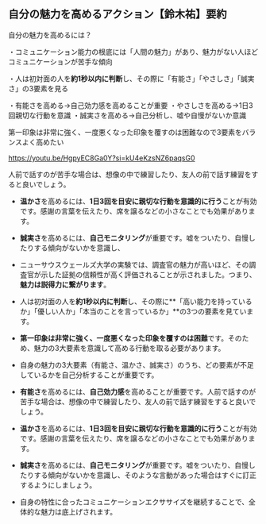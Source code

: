 
## 自分の魅力を高めるアクション【鈴木祐】要約

自分の魅力を高めるには？

・コミュニケーション能力の根底には「人間の魅力」があり、魅力がない人ほどコミュニケーションが苦手な傾向

・人は初対面の人を**約1秒以内に判断**し、その際に「有能さ」「やさしさ」「誠実さ」の3要素を見る

・有能さを高める→自己効力感を高めることが重要
・やさしさを高める→1日3回親切な行動を意識
・誠実さを高める→自己分析し、嘘や自慢がないか意識

第一印象は非常に強く、一度悪くなった印象を覆すのは困難なので3要素をバランスよく高めたい

https://youtu.be/HgpyEC8Ga0Y?si=kU4eKzsNZ6paqsG0



人前で話すのが苦手な場合は、想像の中で練習したり、友人の前で話す練習をすると良いでしょう。
- **温かさ**を高めるには、**1日3回を目安に親切な行動を意識的に行う**ことが有効です。感謝の言葉を伝えたり、席を譲るなどの小さなことでも効果があります。
- **誠実さ**を高めるには、**自己モニタリング**が重要です。嘘をついたり、自慢したりする傾向がないかを意識し、



- ニューサウスウェールズ大学の実験では、調査官の魅力が高いほど、その調査官が示した証拠の信頼性が高く評価されることが示されました。つまり、**魅力は説得力に繋がります**。
- 人は初対面の人を**約1秒以内に判断**し、その際に**「高い能力を持っているか」「優しい人か」「本当のことを言っているか」**の3つの要素を見ています。
- **第一印象は非常に強く、一度悪くなった印象を覆すのは困難**です。そのため、魅力の3大要素を意識して高める行動を取る必要があります。
- 自身の魅力の3大要素（有能さ、温かさ、誠実さ）のうち、どの要素が不足しているかを自己分析することが重要です。
- **有能さ**を高めるには、**自己効力感**を高めることが重要です。人前で話すのが苦手な場合は、想像の中で練習したり、友人の前で話す練習をすると良いでしょう。
- **温かさ**を高めるには、**1日3回を目安に親切な行動を意識的に行う**ことが有効です。感謝の言葉を伝えたり、席を譲るなどの小さなことでも効果があります。
- **誠実さ**を高めるには、**自己モニタリング**が重要です。嘘をついたり、自慢したりする傾向がないかを意識し、そのような言動があった場合はすぐに訂正するようにしましょう。
- 自身の特性に合ったコミュニケーションエクササイズを継続することで、全体的な魅力は底上げされます。